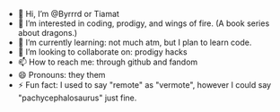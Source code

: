 - 👋 Hi, I’m @Byrrrd or Tiamat
- 👀 I’m interested in coding, prodigy, and wings of fire. (A book series about dragons.)
- 🌱 I’m currently learning: not much atm, but I plan to learn code.
- 💞️ I’m looking to collaborate on: prodigy hacks
- 📫 How to reach me: through github and fandom
- 😄 Pronouns: they them
- ⚡ Fun fact: I used to say "remote" as "vermote", however I could say "pachycephalosaurus" just fine.
